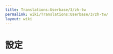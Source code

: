 ```yaml
---
title: Translations:Userbase/3/zh-tw
permalink: wiki/Translations:Userbase/3/zh-tw/
layout: wiki
---
```


# 設定
